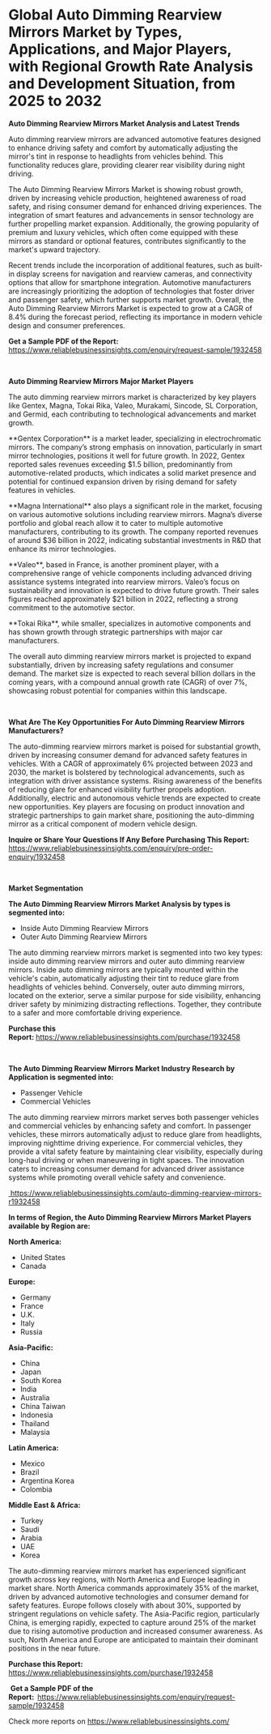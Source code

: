 <p><h1>Global Auto Dimming Rearview Mirrors Market by Types, Applications, and Major Players, with Regional Growth Rate Analysis and Development Situation, from 2025 to 2032</h1></p><p><strong>Auto Dimming Rearview Mirrors Market Analysis and Latest Trends</strong></p>
<p><p>Auto dimming rearview mirrors are advanced automotive features designed to enhance driving safety and comfort by automatically adjusting the mirror's tint in response to headlights from vehicles behind. This functionality reduces glare, providing clearer rear visibility during night driving.</p><p>The Auto Dimming Rearview Mirrors Market is showing robust growth, driven by increasing vehicle production, heightened awareness of road safety, and rising consumer demand for enhanced driving experiences. The integration of smart features and advancements in sensor technology are further propelling market expansion. Additionally, the growing popularity of premium and luxury vehicles, which often come equipped with these mirrors as standard or optional features, contributes significantly to the market's upward trajectory.</p><p>Recent trends include the incorporation of additional features, such as built-in display screens for navigation and rearview cameras, and connectivity options that allow for smartphone integration. Automotive manufacturers are increasingly prioritizing the adoption of technologies that foster driver and passenger safety, which further supports market growth. Overall, the Auto Dimming Rearview Mirrors Market is expected to grow at a CAGR of 8.4% during the forecast period, reflecting its importance in modern vehicle design and consumer preferences.</p></p>
<p><strong>Get a Sample PDF of the Report:&nbsp;</strong> <a href="https://www.reliablebusinessinsights.com/enquiry/request-sample/1932458?utm_campaign=3568&utm_medium=2&utm_source=Github&utm_content=ia&utm_term=30032025&utm_id=auto-dimming-rearview-mirrors">https://www.reliablebusinessinsights.com/enquiry/request-sample/1932458</a></p>
<p>&nbsp;</p>
<p><strong>Auto Dimming Rearview Mirrors Major Market Players</strong></p>
<p><p>The auto dimming rearview mirrors market is characterized by key players like Gentex, Magna, Tokai Rika, Valeo, Murakami, Sincode, SL Corporation, and Germid, each contributing to technological advancements and market growth. </p><p>**Gentex Corporation** is a market leader, specializing in electrochromatic mirrors. The company’s strong emphasis on innovation, particularly in smart mirror technologies, positions it well for future growth. In 2022, Gentex reported sales revenues exceeding $1.5 billion, predominantly from automotive-related products, which indicates a solid market presence and potential for continued expansion driven by rising demand for safety features in vehicles.</p><p>**Magna International** also plays a significant role in the market, focusing on various automotive solutions including rearview mirrors. Magna’s diverse portfolio and global reach allow it to cater to multiple automotive manufacturers, contributing to its growth. The company reported revenues of around $36 billion in 2022, indicating substantial investments in R&D that enhance its mirror technologies.</p><p>**Valeo**, based in France, is another prominent player, with a comprehensive range of vehicle components including advanced driving assistance systems integrated into rearview mirrors. Valeo’s focus on sustainability and innovation is expected to drive future growth. Their sales figures reached approximately $21 billion in 2022, reflecting a strong commitment to the automotive sector.</p><p>**Tokai Rika**, while smaller, specializes in automotive components and has shown growth through strategic partnerships with major car manufacturers. </p><p>The overall auto dimming rearview mirrors market is projected to expand substantially, driven by increasing safety regulations and consumer demand. The market size is expected to reach several billion dollars in the coming years, with a compound annual growth rate (CAGR) of over 7%, showcasing robust potential for companies within this landscape.</p></p>
<p>&nbsp;</p>
<p><strong>What Are The Key Opportunities For Auto Dimming Rearview Mirrors Manufacturers?</strong></p>
<p><p>The auto-dimming rearview mirrors market is poised for substantial growth, driven by increasing consumer demand for advanced safety features in vehicles. With a CAGR of approximately 6% projected between 2023 and 2030, the market is bolstered by technological advancements, such as integration with driver assistance systems. Rising awareness of the benefits of reducing glare for enhanced visibility further propels adoption. Additionally, electric and autonomous vehicle trends are expected to create new opportunities. Key players are focusing on product innovation and strategic partnerships to gain market share, positioning the auto-dimming mirror as a critical component of modern vehicle design.</p></p>
<p><strong>Inquire or Share Your Questions If Any Before Purchasing This Report:</strong> <a href="https://www.reliablebusinessinsights.com/enquiry/pre-order-enquiry/1932458?utm_campaign=3568&utm_medium=2&utm_source=Github&utm_content=ia&utm_term=30032025&utm_id=auto-dimming-rearview-mirrors">https://www.reliablebusinessinsights.com/enquiry/pre-order-enquiry/1932458</a></p>
<p>&nbsp;</p>
<p><strong>Market Segmentation</strong></p>
<p><strong>The Auto Dimming Rearview Mirrors Market Analysis by types is segmented into:</strong></p>
<p><ul><li>Inside Auto Dimming Rearview Mirrors</li><li>Outer Auto Dimming Rearview Mirrors</li></ul></p>
<p><p>The auto dimming rearview mirrors market is segmented into two key types: inside auto dimming rearview mirrors and outer auto dimming rearview mirrors. Inside auto dimming mirrors are typically mounted within the vehicle's cabin, automatically adjusting their tint to reduce glare from headlights of vehicles behind. Conversely, outer auto dimming mirrors, located on the exterior, serve a similar purpose for side visibility, enhancing driver safety by minimizing distracting reflections. Together, they contribute to a safer and more comfortable driving experience.</p></p>
<p><strong>Purchase this Report:&nbsp;</strong><a href="https://www.reliablebusinessinsights.com/purchase/1932458?utm_campaign=3568&utm_medium=2&utm_source=Github&utm_content=ia&utm_term=30032025&utm_id=auto-dimming-rearview-mirrors">https://www.reliablebusinessinsights.com/purchase/1932458</a></p>
<p>&nbsp;</p>
<p><strong>The Auto Dimming Rearview Mirrors Market Industry Research by Application is segmented into:</strong></p>
<p><ul><li>Passenger Vehicle</li><li>Commercial Vehicles</li></ul></p>
<p><p>The auto dimming rearview mirrors market serves both passenger vehicles and commercial vehicles by enhancing safety and comfort. In passenger vehicles, these mirrors automatically adjust to reduce glare from headlights, improving nighttime driving experience. For commercial vehicles, they provide a vital safety feature by maintaining clear visibility, especially during long-haul driving or when maneuvering in tight spaces. The innovation caters to increasing consumer demand for advanced driver assistance systems while promoting overall vehicle safety and convenience.</p></p>
<p><a href="https://www.reliablebusinessinsights.com/auto-dimming-rearview-mirrors-r1932458?utm_campaign=3568&utm_medium=2&utm_source=Github&utm_content=ia&utm_term=30032025&utm_id=auto-dimming-rearview-mirrors">&nbsp;https://www.reliablebusinessinsights.com/auto-dimming-rearview-mirrors-r1932458</a></p>
<p><strong>In terms of Region, the Auto Dimming Rearview Mirrors Market Players available by Region are:</strong></p>
<p>
    <p> <strong> North America: </strong>
        <ul>
            <li>United States</li>
            <li>Canada</li>
        </ul>
        </p> 
    <p> <strong> Europe: </strong>
        <ul>
            <li>Germany</li>
            <li>France</li>
            <li>U.K.</li>
            <li>Italy</li>
            <li>Russia</li>
        </ul>
        </p> 
    <p> <strong> Asia-Pacific: </strong>
        <ul>
            <li>China</li>
            <li>Japan</li>
            <li>South Korea</li>
            <li>India</li>
            <li>Australia</li>
            <li>China Taiwan</li>
            <li>Indonesia</li>
            <li>Thailand</li>
            <li>Malaysia</li>
        </ul>
        </p> 
    <p> <strong> Latin America: </strong>
        <ul>
            <li>Mexico</li>
            <li>Brazil</li>
            <li>Argentina Korea</li>
            <li>Colombia</li>
        </ul>
        </p> 
    <p> <strong> Middle East & Africa: </strong>
        <ul>
            <li>Turkey</li>
            <li>Saudi</li>
            <li>Arabia</li>
            <li>UAE</li>
            <li>Korea</li>
        </ul>
    </p>
    </p>
<p><p>The auto-dimming rearview mirrors market has experienced significant growth across key regions, with North America and Europe leading in market share. North America commands approximately 35% of the market, driven by advanced automotive technologies and consumer demand for safety features. Europe follows closely with about 30%, supported by stringent regulations on vehicle safety. The Asia-Pacific region, particularly China, is emerging rapidly, expected to capture around 25% of the market due to rising automotive production and increased consumer awareness. As such, North America and Europe are anticipated to maintain their dominant positions in the near future.</p></p>
<p><strong>Purchase this Report: </strong><a href="https://www.reliablebusinessinsights.com/purchase/1932458?utm_campaign=3568&utm_medium=2&utm_source=Github&utm_content=ia&utm_term=30032025&utm_id=auto-dimming-rearview-mirrors">https://www.reliablebusinessinsights.com/purchase/1932458</a></p>
<p>&nbsp;<strong>Get a Sample PDF of the Report:&nbsp;&nbsp;</strong><a href="https://www.reliablebusinessinsights.com/enquiry/request-sample/1932458?utm_campaign=3568&utm_medium=2&utm_source=Github&utm_content=ia&utm_term=30032025&utm_id=auto-dimming-rearview-mirrors">https://www.reliablebusinessinsights.com/enquiry/request-sample/1932458</a></p>
<p><strong></strong></p>
<p>Check more reports on <a href="https://www.reliablebusinessinsights.com/?utm_campaign=3568&utm_medium=2&utm_source=Github&utm_content=ia&utm_term=30032025&utm_id=auto-dimming-rearview-mirrors">https://www.reliablebusinessinsights.com/</a></p>
